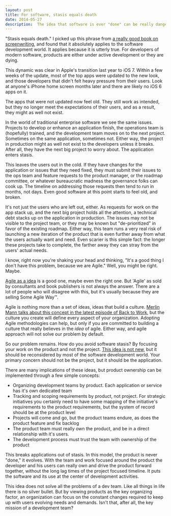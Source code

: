 ```yaml
---
layout: post
title: For software, stasis equals death
date: 2014-05-27
description:  The idea that software is ever "done" can be really dangerous. For developers of modern software, products are either under active development or they are dying.
---
```

"Stasis equals death." I picked up this phrase from [a really good book on screenwriting](http://www.amazon.com/gp/product/1932907009/ref=as_li_tl?ie=UTF8&camp=1789&creative=390957&creativeASIN=1932907009&linkCode=as2&tag=blundin-20&linkId=U4PQO5FXWVI6QZFO), and found that it absolutely applies to the software development world. It applies because it is utterly true. For developers of modern software, products are either under active development or they are dying.

This dynamic was clear in Apple's transition last year to iOS 7. Within a few weeks of the update, most of the top apps were updated to the new look, and those developers that didn't felt heavy pressure from their users. Look at anyone's iPhone home screen months later and there are likely no iOS 6 apps on it. 

The apps that were not updated now feel old. They still work as intended, but they no longer meet the expectations of their users, and as a result, they might as well not exist.

In the world of traditional enterprise software we see the same issues. Projects to develop or enhance an application finish, the operations team is (hopefully) trained, and the development team moves on to the next project. Sometimes on the same application, sometimes not. Either way, the project in production might as well not exist to the developers unless it breaks. After all, they have the next big project to worry about. The application enters stasis.

This leaves the users out in the cold. If they have changes for the application or issues that they need fixed, they must submit their issues to the ops team and feature requests to the product manager, or the roadmap committee, or whatever bureaucratic madness the governance folks can cook up. The timeline on addressing those requests then tend to run in months, not days. Even good software at this point starts to feel old, and broken.

It's not just the users who are left out, either. As requests for work on the app stack up, and the next big project holds all the attention, a technical debt stacks up on the application in production. The issues may not be visible to the project team, or they may be known but "de-prioritized" in favor of the existing roadmap. Either way, this team runs a very real risk of launching a new iteration of the product that is even further away from what the users actually want and need. Even scarier is this simple fact: the longer these projects take to complete, the farther away they can stray from the users' actual needs.

I know, right now you're shaking your head and thinking, "It's a good thing I don't have this problem, because we are Agile." Well, you might be right. Maybe.

[Agile as a idea](http://agilemanifesto.org) is a good one, maybe even the right one. But 'Agile' as sold by consultants and book publishers is not always the answer. There are a lot of people who will disagree with this, but it's usually because they are selling Some Agile Way™. 

Agile is nothing more than a set of ideas, ideas that build a culture. [Merlin Mann talks about this concept in the latest episode of Back to Work](http://5by5.tv/b2w/173), but the culture you create will define every aspect of your organization. Adopting Agile methodologies can help, but only if you are committed to building a culture that really believes in the *idea* of agile. Either way, and agile approach will not solve our problem by default.

So our problem remains. How do you avoid software stasis? By focusing your work on the product and not the project. [This idea is not new](http://martinfowler.com/articles/microservices.html#ProductsNotProjects), but it should be reconsidered by most of the software development world. Your primary concern should not be the project, but it should be the application.

There are many implications of these ideas, but product ownership can be implemented through a few simple concepts:

* Organizing development teams by product. Each application or service has it's own dedicated team
* Tracking and scoping requirements by product, not project. For strategic initiatives you certainly need to have some mapping of the initiative's requirements to the product requirements, but the system of record should be at the product level
* Projects will come and go, but the product teams endure, as does the product feature and fix backlog
* The product team must really own the product, and be in a direct relationship with it's users. 
* The development process must trust the team with ownership of the product

This breaks applications out of stasis. In this model, the product is never "done," it evolves. With the team and work focused around the product the developer and his users can really own and drive the product forward together, without the long lag times of the project focused timeline. It puts the software and its use at the center of development activities.

This idea does not solve all the problems of a dev team. Like all things in life there is no silver bullet. But by viewing products as the key organizing factor, an organization can focus on the constant changes required to keep up with users evolving needs and demands. Isn't that, after all, the key mission of a development team?